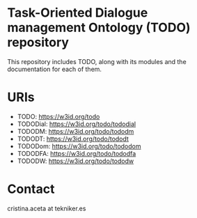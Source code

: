 # Task-Oriented Dialogue management Ontology (TODO) repository

This repository includes TODO, along with its modules and the documentation for each of them.

# URIs

* TODO: https://w3id.org/todo
* TODODial: https://w3id.org/todo/tododial
* TODODM: https://w3id.org/todo/tododm
* TODODT: https://w3id.org/todo/tododt
* TODODom: https://w3id.org/todo/tododom
* TODODFA: https://w3id.org/todo/tododfa
* TODODW: https://w3id.org/todo/tododw

# Contact
cristina.aceta at tekniker.es 
